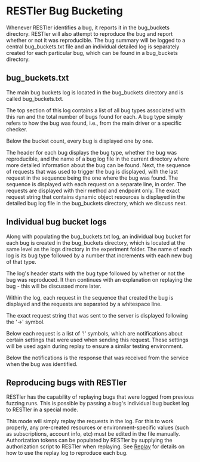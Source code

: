 # RESTler Bug Bucketing
Whenever RESTler identifies a bug, it reports it in the bug_buckets directory. RESTler will also attempt to reproduce the bug
and report whether or not it was reproducible.
The bug summary will be logged to a central bug_buckets.txt file
and an individual detailed log is separately created for each particular bug,
which can be found in a bug_buckets directory.

## bug_buckets.txt
The main bug buckets log is located in the bug_buckets directory and is called bug_buckets.txt.

The top section of this log contains a list of all bug types associated with this run
and the total number of bugs found for each.
A bug type simply refers to how the bug was found,
i.e., from the main driver or a specific checker.

Below the bucket count, every bug is displayed one by one.

The header for each bug displays the bug type,
whether the bug was reproducible, and the name of a bug log file in the current directory where more detailed information about the bug can be found.
Next, the sequence of requests that was used to trigger the bug is displayed, with the last request in the sequence being the one where the bug was found. The sequence is displayed with each request on a separate line, in order.
The requests are displayed with their method and endpoint only.
The exact request string that contains dynamic object resources is displayed in the detailed bug log file in the bug_buckets directory, which we discuss next.

## Individual bug bucket logs
Along with populating the bug_buckets.txt log,
an individual bug bucket for each bug is created in the bug_buckets directory,
which is located at the same level as the logs directory in the experiment folder.
The name of each log is its bug type followed by a number that increments with each new bug of that type.

The log's header starts with the bug type followed by whether or not the bug was reproduced.
It then continues with an explanation on replaying the bug -
this will be discussed more later.

Within the log, each request in the sequence that created the bug is displayed
and the requests are separated by a whitespace line.

The exact request string that was sent to the server is displayed following the '->' symbol.

Below each request is a list of '!' symbols,
which are notifications about certain settings that were used when sending this request.
These settings will be used again during replay to ensure a similar testing environment.

Below the notifications is the response that was received from the service when the bug was identified.

## Reproducing bugs with RESTler
RESTler has the capability of replaying bugs that were logged from previous fuzzing runs.
This is possible by passing a bug's individual bug bucket log to RESTler in a special mode.

This mode will simply replay the requests in the log.
For this to work properly,
any pre-created resources or environment-specific values
(such as subscriptions, account info, etc)
must be edited in the file manually.
Authorization tokens can be populated by RESTler by supplying the authorization script to RESTler when replaying.
  See [Replay](Replay.md) for details on how to use the replay log to reproduce each bug.